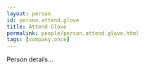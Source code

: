 ```yaml
---
layout: person
id: person.attend.glove
title: Attend Glove
permalink: people/person.attend.glove.html
tags: [company.once]
---
```


Person details...
